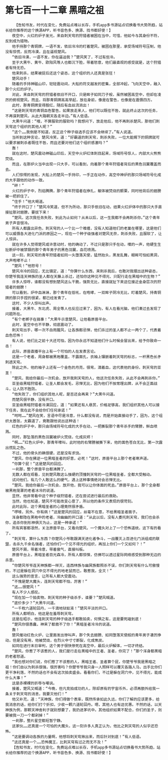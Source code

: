 # 第七百一十二章 黑暗之祖
        【告知书友，时代在变化，免费站点难以长存，手机app多书源站点切换看书大势所趋，站长给你推荐的这个换源APP，听书音色多、换源、找书都好使！】
       夜空中，火红的炉子发光，来自刺天穹的狩猎者被困在当中，可惜，他如今与其身份不符，反到成为猎物。
       他手持那个青铜牌，一语不发，依旧冷冷的盯着楚风，被困在那里，承受场域符号压制，他没有惊慌，反而冷漠，且在逼视楚风。
       “依旧冷漠，一语不发，你在逼迫我？”楚风笑了，不过有些冷。
       至于大黑牛、黄牛、欧阳风等人也都沉下脸，带着怒意，他们最直观的感受就是，这个狩猎者有恃无恐。
       他来刺杀，结果被捉后还这个姿态，这个组织的人还真是张狂！
       楚风动手！
       随着的手持神磁山印，轻轻震动间，大船的符文越发的密集，全部冲起，飞向天空中，融入那个火红的炉子。
       对此，来自刺天穹的狩猎者依旧不开口，只是眸子如同刀子般，虽然被困高空中，但却在凌厉的俯视楚风，而且，将那青铜牌高高举起，放在身前，像是在警告，也像是在震慑四方。
       此时，那青铜牌变得殷红，随后有血丝流淌出！
       “这是刺天穹的青铜血色警告，如果放走来人，他们可以既往不咎，就此终止这次的任务，不再谋刺楚风，从此大路朝天各走半边。”有人低语。
       大黑牛问道：“哦，不算服软的服软吗？我想问下，放走他后，他不再刺杀楚风，那他们刺天穹这个组织的其他人呢？”
       “这个……我倒是不知道，反正这个种子级选手应该不会继续了。”有人说道。
       当听到这种言论，楚风冷笑，道：“好霸道的刺天穹，刺杀失败，一位大能赐下的铜牌就可以要求被刺杀者既往不咎，而且还要对他们这个组织感激吗？”
       轰！
       就在这时，楚风震动神磁山印后，天空中火炉红体刺目起来，场域符号惊人，内部大火熊熊焚烧。
       而且，在那炉火当中出现一只大手，可以看到，向着那个青年狩猎者背后的黑色羽翼覆盖而去。
       人们惊愕的发现，大船上的楚风一手持印，一手正在动作，高空中神炉的那只场域符号化成的大手跟他的动作一致。
       “砰！”
       火红的炉子中，烈焰腾腾，那个青年狩猎者在挣扎，躯体被焚烧的颤栗，同时他背后的翅膀被一把抓住了。
       “住手！”他大喝道。
       “终于开口了！”楚风冷笑道，但不为所动，那只手依旧在动，结果火红炉体中的那只大手直接扯那对翅膀，要拔下来！
       “楚风，这次我任务失败，到此为止如何？从未以后，这一生我都不会再刺杀你。”这个青年男子声音很冷。
       所有人都露出异色，刺天穹的人一个比一个难缠，没有人知道他们的老巢在哪里，这是他们可以威慑各大进化门派的原因之一，现在一个种子级强者对楚风无奈，刺杀失败，且服软了，让人惊异。
       就在许多人觉得楚风或许意动时，他的确动了，不过只是那只手在动，噗的一声，他硬生生扯断炉中被禁锢的那个青年男子的黑色羽翼，血花喷溅。
       这一刻，刺天穹的青年狩猎者如同一头堕落天使，猛然抬头，黑发乱舞，眼眸可怕如黑洞，大声咆哮不止！
       “楚风！”他怒号！
       楚风冷冷的回应，无比镇定，道：“你算什么东西，来刺杀我后，也敢对我摆出这种姿态，你楚爷我连天神族的圣人都在天藤上杀过，还怕你这种见不得光、只配行走在黑暗中的生物？”
       许多人惊呼，谁都没有想到楚风这么干脆，强势无比，直接就扯下来这位接近金身层次的狩猎者的翅膀！
       可以看到，炉中血淋淋，那个青年在低吼，在咆哮，一双眸子阴冷无比，盯着楚风，持青铜牌的那只手捏的很紧，都已经发青了。
       这时，不少人惊叫出声。
       接着，大黑牛、东北虎、周全等人也反应过来了，因为，有人在看光脑，他们凑过去发现了问题所在。
       “有个老梆子在搞事！”大黑牛示意楚风，让他看原兽平台。
       此时，星空中也不平静，彻底震动了。
       刺天穹出手，哪一次不血雨腥风，让各族都忌惮，他们杀过的圣人都不止一两个了，代表着血色恐怖！
       有人说，他们比之前十大还可怕，因为你永远不知道他们什么时候会冒出来，给予你致命一击！
       此际，原兽直播平台上有一个可怕的人在发表言论。
       这是一个老者，周身都被黑袍覆盖，不露面孔，衣袖上镶嵌着刺天穹的标志，一杆黑色长矛刺透天穹。
       除此之外，他的袖子上还有一个金色的月亮，很弯，滴着血，这代表他的身份，刺天穹的亚圣！
       “楚风，我给你最后一次机会，放开我刺天穹的人，他这次任务失败，从此不会再刺杀你。”
       亚圣级黑暗狩猎者，让圣人都会发毛，忌惮无比，因为他们不按常理出牌，从不会正面战斗，让人防不胜防。
       “他失败了，你们组织其他人呢，是否还会再来？”大黑牛问道。
       而楚风很平静，没有开口。
       亚圣级黑暗狩猎者冷漠回应，道：“如果还有人悬赏，价格足够高，我们组织其他人可以接下任务，我在此不会给你们任何承诺！”
       “呵呵……”楚风在笑，言语中尽是冷意，什么都没有说，而是开始直接动手了，因为，这个组织太嚣张，太霸道了，竟敢跟他说出这种话！
       红色的炉子中，那只由场域符号化成的大手在动，一把撕裂那个青年杀手的臂膀，鲜血喷溅。
       同时，那坠落的黑色羽翼被炉火焚烧，化成灰烬！
       “啊……”红色火炉中，那青年嚎叫，此时他的右臂膀被撕下来，他的面色苍白无比，第一次露出慌乱之色。
       不过，他的骨头的确很硬，还是没有求饶。
       “楚风，你在拂逆一位黑暗圣者的好意，必死！”这时，原兽平台上那个老者寒声道。
       “你算个屁！”这是楚风的回应。
       一刹那，整个原兽平台都沸腾了。
       无数人都在观看，见到楚风敢这么强硬的顶撞刺天穹的一位黑暗圣者，全都大受触动。
       试问他们，有几个人敢这么的硬气，遇上这种事情绝对会忌惮无比。
       “楚风，我给你最后一次机会，放开他，我可以让你体面的死去。”原兽平台上，那个全身都被黑袍笼罩的老者冰冷的说道。
       显然，他非常看中这个种子级狩猎者，还在尝试进行最后的救助。
       当然，他也知道，楚风不可能改变心意了，所以他的条件又表现的很苛刻。
       此时此际，这个黑暗圣者的心理竟然很矛盾。
       “啰嗦，另外，你有病！”这是楚风的回应，丝毫不在意，不给黑暗圣者面子。
       浑身都隐在黑袍中的老者，冷幽幽的开口道：“从此以后，没有人委托刺天穹，我们也会杀你，追杀你到形神俱灭为止，这是一种承诺！”
       所有宾客都凛然，关注原兽平台，又看向楚风，一个魔头对上了一个恐怖道统，这下有的看了。
       “刺天穹，算什么东西？你楚风小爷敢跟满天进化者争斗，一战覆灭上百进化门派组成的联盟，击杀九千余名强者，还怕你们一个见不得光的组织，再加上你们一个又如何？！”
       楚风不屑，带着冷意，带着傲气，直接叫板。
       原兽平台上，黑暗圣者目光森冷，所有人都惊悚，仿佛可以透过星际网络感受到那种无边的杀意。
       “你楚风爷爷连天神族都一样灭，连西林族与幽冥族都照杀不误，你们刺天穹有什么可傲慢的，不过是躲在洞穴中见不得光的地老鼠而已，敢惹我，全灭！”
       这么强势的宣言，让所有人都大受震动。
       “不愧是楚大魔头，连刺天穹都不怕，厉害！”
       “这……很楚风！”
       有人不少人感叹。
       “现在加一个拍卖物，刺天穹的种子级杀手，谁要？”楚风喊道。
       “底价多少？”大黑牛问道。
       “一千枚六道轮回丹，一千滴地狱蚁液！”楚风平淡的开口。
       所有人都明白，他这是在羞辱刺天穹。
       这是在昭示，他连刺天穹的种子级选手都敢拍卖，何惧之有，这是要死磕到底！
       “楚风你很愚蠢，神来了都救不了你！”黑暗圣者冷冷的说道。
       轰！
       楚风催动红色火炉，让里面发出惨叫声，那个失去翅膀、如同堕落天使般的青年男子凄厉挣动，但是没有用，他被焚烧，在烈火中寸寸断裂，化成焦炭。
       如同在进行末日审判，这个男子很快惨死在高空中，最后火炉解体，一切才终结。
       “楚风，你惹了不该惹的人，我们是行走在黑暗中的王者、圣者，你完了！”那个浑身都黑暗的老者怒道。
       “我也想对你们说，你们惹了不该惹的人，黑暗王者、圣者算个屁，你楚爷爷我是黑暗之祖！你们自以为刺杀很强，很厉害吗？你楚爷爷我只身一人照样可以覆灭各路人马，出手比你们更干净利落，不然的话也不会有这次拍卖盛会。看看你们，不过是躲在洞穴中，见不得光，能成什么大事！”
       这是赤裸裸的折辱与嘲讽。
       接着，楚风又喊道：“今晚，但凡竞拍成功的人，除却原有的宇宙币外，必须再额外给我一条关于刺天穹的消息，我要灭他们！”
       他又补充，道：“天神族，你们得做个表率，既然传承如此久远，你们了解的应该更多，给我消息的话，给你们打个折扣，少收一颗六道轮回丹。嗯，其他人也有这优惠。不然的话，以天神族为例，那颗天神舍利子就别想要了，我扔进茅坑中。其他组织如果不配合，你们的圣子，则要被我一刀一个都剁掉！”
       一刹那，整片星空都短暂宁静。
       这家伙……还真是一个可怕的大魔头，这一刻许多人真正认为，他比之刺天穹的人似乎还恐怖。
       “这是要调动各族的力量啊，他想将刺天穹揪出来，而后针对到底！”有人低语。
       “这还真是一个……恐怖魔王，比刺天穹有过之而无不及！”
       【告知书友，时代在变化，免费站点难以长存，手机app多书源站点切换看书大势所趋，站长给你推荐的这个换源APP，听书音色多、换源、找书都好使！】